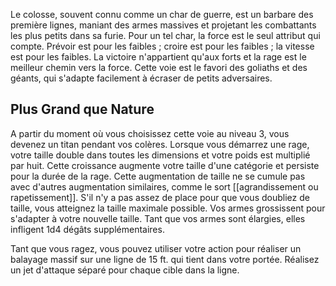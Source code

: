 Le colosse, souvent connu comme un char de guerre, est un barbare des première lignes, maniant des armes massives et projetant les combattants les plus petits dans sa furie. Pour un tel char, la force est le seul attribut qui compte. Prévoir est pour les faibles ; croire est pour les faibles ; la vitesse est pour les faibles. La victoire n'appartient qu'aux forts et la rage est le meilleur chemin vers la force. Cette voie est le favori des goliaths et des géants, qui s'adapte facilement à écraser de petits adversaires.

## Plus Grand que Nature

A partir du moment où vous choisissez cette voie au niveau 3, vous devenez un titan pendant vos colères. Lorsque vous démarrez une rage, votre taille double dans toutes les dimensions et votre poids est multiplié par huit. Cette croissance augmente votre taille d'une catégorie et persiste pour la durée de la rage. Cette augmentation de taille ne se cumule pas avec d'autres augmentation similaires, comme le sort [[agrandissement ou rapetissement]]. S'il n'y a pas assez de place pour que vous doubliez de taille, vous atteignez la taille maximale possible. Vos armes grossissent pour s'adapter à votre nouvelle taille. Tant que vos armes sont élargies, elles infligent 1d4 dégâts supplémentaires.

Tant que vous ragez, vous pouvez utiliser votre action pour réaliser un balayage massif sur une ligne de 15 ft. qui tient dans votre portée. Réalisez un jet d'attaque séparé pour chaque cible dans la ligne.